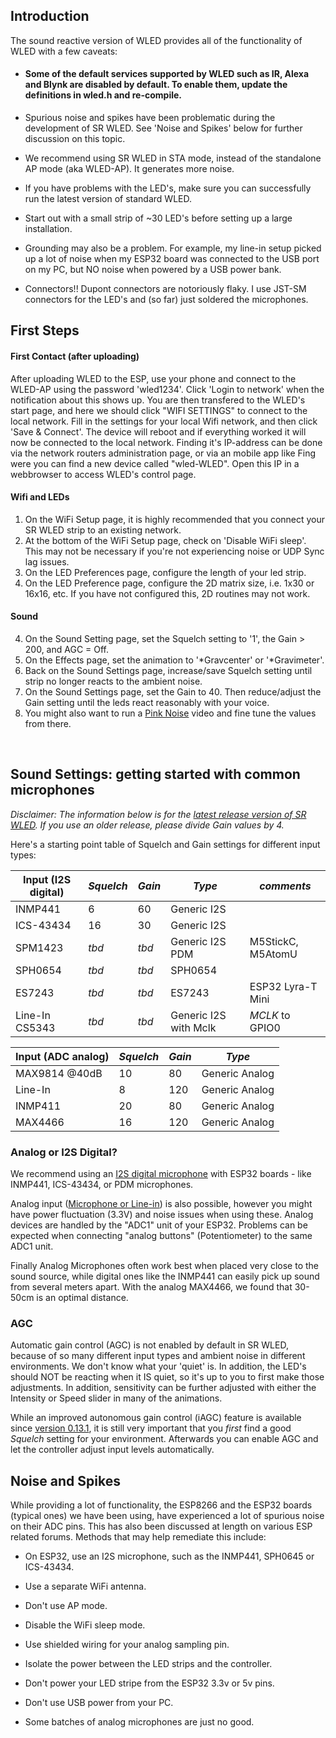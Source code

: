 ## Introduction
The sound reactive version of WLED provides all of the functionality of WLED with a few caveats:

* #### Some of the default services supported by WLED such as IR, Alexa and Blynk are disabled by default. To enable them, update the definitions in wled.h and re-compile.
* Spurious noise and spikes have been problematic during the development of SR WLED. See 'Noise and Spikes' below for further discussion on this topic.
* We recommend using SR WLED in STA mode, instead of the standalone AP mode (aka WLED-AP). It generates more noise.
* If you have problems with the LED's, make sure you can successfully run the latest version of standard WLED.
* Start out with a small strip of ~30 LED's before setting up a large installation.


* Grounding may also be a problem. For example, my line-in setup picked up a lot of noise when my ESP32 board was connected to the USB port on my PC, but NO noise when powered by a USB power bank.
* Connectors!! Dupont connectors are notoriously flaky. I use JST-SM connectors for the LED's and (so far) just soldered the microphones.


## First Steps
#### First Contact (after uploading)
After uploading WLED to the ESP, use your phone and connect to the WLED-AP using the password 'wled1234'.
Click 'Login to network' when the notification about this shows up. You are then transfered to the WLED's start page, and here we should click "WIFI SETTINGS" to connect to the local network. Fill in the settings for your local Wifi network, and then click 'Save & Connect'. The device will reboot and if everything worked it will now be connected to the local network. Finding it's IP-address can be done via the network routers administration page, or via an mobile app like Fing were you can find a new device called "wled-WLED". Open this IP in a webbrowser to access WLED's control page.

#### Wifi and LEDs
1. On the WiFi Setup page, it is highly recommended that you connect your SR WLED strip to an existing network.
2. At the bottom of the WiFi Setup page, check on 'Disable WiFi sleep'. This may not be necessary if you're not experiencing noise or UDP Sync lag issues.
3. On the LED Preferences page, configure the length of your led strip.
3. On the LED Preference page, configure the 2D matrix size, i.e. 1x30 or 16x16, etc. If you have not configured this, 2D routines may not work.

#### Sound
4. On the Sound Setting page, set the Squelch setting to '1', the Gain > 200, and AGC = Off.
5. On the Effects page, set the animation to '*Gravcenter' or '*Gravimeter'.
6. Back on the Sound Settings page, increase/save Squelch setting until strip no longer reacts to the ambient noise.
7. On the Sound Settings page, set the Gain to 40. Then reduce/adjust the Gain setting until the leds react reasonably with your voice.
8. You might also want to run a [Pink Noise](https://www.youtube.com/watch?v=ZXtimhT-ff4) video and fine tune the values from there.
<br/>

## Sound Settings: getting started with common microphones

_Disclaimer: The information below is for the [latest release version of SR WLED](https://github.com/atuline/WLED/releases)._ 
_If you use an older release, please divide _Gain_ values by 4._

Here's a starting point table of Squelch and Gain settings for different input types:

| Input (I2S digital) | _Squelch_ | _Gain_ | _Type_ | _comments_
| ------------------- | --------- | ------ | -------| ------
| INMP441 | 6 | 60 | Generic I2S | 
| ICS-43434 | 16 | 30  | Generic I2S | 
| SPM1423 | _tbd_ | _tbd_  | Generic I2S PDM | M5StickC, M5AtomU
| SPH0654 | _tbd_ | _tbd_  | SPH0654 | 
| ES7243 | _tbd_ | _tbd_  | ES7243 | ESP32 Lyra-T Mini
| Line-In CS5343 | _tbd_ | _tbd_  | Generic I2S with Mclk | _MCLK_ to GPIO0


| Input (ADC analog)  | _Squelch_ | _Gain_ | _Type_ 
| ------------------- | --------- | ------ | ------- 
| MAX9814 @40dB | 10 | 80 | Generic Analog
| Line-In | 8 | 120 | Generic Analog
| INMP411 | 20 | 80  | Generic Analog
| MAX4466 | 16 | 120 | Generic Analog

### Analog or I2S Digital?

We recommend using an [I2S digital microphone](https://github.com/atuline/WLED/wiki/Digital-Microphone-Hookup) with ESP32 boards - like INMP441, ICS-43434, or PDM microphones.

Analog input ([Microphone or Line-in](https://github.com/atuline/WLED/wiki/Analog-Audio-Input-Options)) is also possible, however you might have power fluctuation (3.3V) and noise issues when using these. Analog devices are handled by the "ADC1" unit of your ESP32. Problems can be expected when connecting "analog buttons" (Potentiometer) to the same ADC1 unit. 

Finally Analog Microphones often work best when placed very close to the sound source, while digital ones like the INMP441 can easily pick up sound from several meters apart. With the analog MAX4466, we found that 30-50cm is an optimal distance. 

### AGC
Automatic gain control (AGC) is not enabled by default in SR WLED, because of so many different input types and ambient noise in different environments. We don't know what your 'quiet' is. In addition, the LED's should NOT be reacting when it IS quiet, so it's up to you to first make those adjustments. In addition, sensitivity can be further adjusted with either the Intensity or Speed slider in many of the animations.

While an improved autonomous gain control (iAGC) feature is available since [version 0.13.1](https://github.com/atuline/WLED/releases/tag/v0.13.1), it is still very important that you _first_ find a good _Squelch_ setting for your environment. Afterwards you can enable AGC and let the controller adjust input levels automatically. 

## Noise and Spikes
While providing a lot of functionality, the ESP8266 and the ESP32 boards (typical ones) we have been using, have experienced a lot of spurious noise on their ADC pins. This has also been discussed at length on various ESP related forums. Methods that may help remediate this include:

* On ESP32, use an I2S microphone, such as the INMP441, SPH0645 or ICS-43434.
* Use a separate WiFi antenna.
* Don't use AP mode.
* Disable the WiFi sleep mode.

* Use shielded wiring for your analog sampling pin.
* Isolate the power between the LED strips and the controller.
* Don't power your LED stripe from the ESP32 3.3v or 5v pins.
* Don't use USB power from your PC.
* Some batches of analog microphones are just no good.
